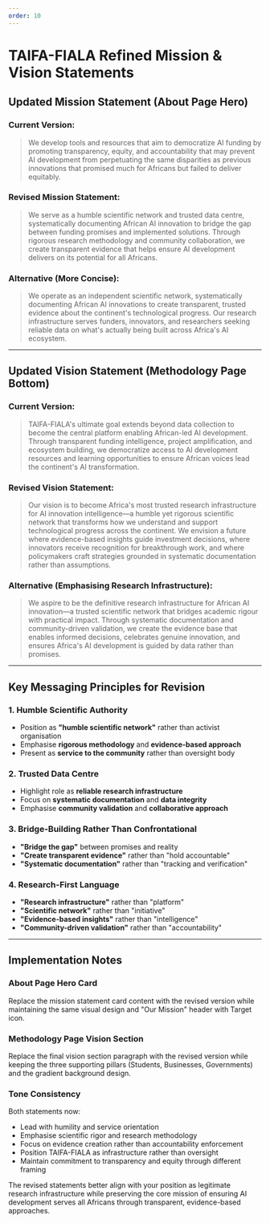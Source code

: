 ```yaml
---
order: 10
---
```


# TAIFA-FIALA Refined Mission & Vision Statements

## Updated Mission Statement (About Page Hero)

### Current Version:
> We develop tools and resources that aim to democratize AI funding by promoting transparency, equity, and accountability that may prevent AI development from perpetuating the same disparities as previous innovations that promised much for Africans but failed to deliver equitably.

### Revised Mission Statement:
> We serve as a humble scientific network and trusted data centre, systematically documenting African AI innovation to bridge the gap between funding promises and implemented solutions. Through rigorous research methodology and community collaboration, we create transparent evidence that helps ensure AI development delivers on its potential for all Africans.

### Alternative (More Concise):
> We operate as an independent scientific network, systematically documenting African AI innovations to create transparent, trusted evidence about the continent's technological progress. Our research infrastructure serves funders, innovators, and researchers seeking reliable data on what's actually being built across Africa's AI ecosystem.

---

## Updated Vision Statement (Methodology Page Bottom)

### Current Version:
> TAIFA-FIALA's ultimate goal extends beyond data collection to become the central platform enabling African-led AI development. Through transparent funding intelligence, project amplification, and ecosystem building, we democratize access to AI development resources and learning opportunities to ensure African voices lead the continent's AI transformation.

### Revised Vision Statement:
> Our vision is to become Africa's most trusted research infrastructure for AI innovation intelligence—a humble yet rigorous scientific network that transforms how we understand and support technological progress across the continent. We envision a future where evidence-based insights guide investment decisions, where innovators receive recognition for breakthrough work, and where policymakers craft strategies grounded in systematic documentation rather than assumptions.

### Alternative (Emphasising Research Infrastructure):
> We aspire to be the definitive research infrastructure for African AI innovation—a trusted scientific network that bridges academic rigour with practical impact. Through systematic documentation and community-driven validation, we create the evidence base that enables informed decisions, celebrates genuine innovation, and ensures Africa's AI development is guided by data rather than promises.

---

## Key Messaging Principles for Revision

### 1. Humble Scientific Authority
- Position as **"humble scientific network"** rather than activist organisation
- Emphasise **rigorous methodology** and **evidence-based approach**
- Present as **service to the community** rather than oversight body

### 2. Trusted Data Centre
- Highlight role as **reliable research infrastructure**
- Focus on **systematic documentation** and **data integrity**
- Emphasise **community validation** and **collaborative approach**

### 3. Bridge-Building Rather Than Confrontational
- **"Bridge the gap"** between promises and reality
- **"Create transparent evidence"** rather than "hold accountable"
- **"Systematic documentation"** rather than "tracking and verification"

### 4. Research-First Language
- **"Research infrastructure"** rather than "platform"
- **"Scientific network"** rather than "initiative" 
- **"Evidence-based insights"** rather than "intelligence"
- **"Community-driven validation"** rather than "accountability"

---

## Implementation Notes

### About Page Hero Card
Replace the mission statement card content with the revised version while maintaining the same visual design and "Our Mission" header with Target icon.

### Methodology Page Vision Section
Replace the final vision section paragraph with the revised version while keeping the three supporting pillars (Students, Businesses, Governments) and the gradient background design.

### Tone Consistency
Both statements now:
- Lead with humility and service orientation
- Emphasise scientific rigor and research methodology
- Focus on evidence creation rather than accountability enforcement
- Position TAIFA-FIALA as infrastructure rather than oversight
- Maintain commitment to transparency and equity through different framing

The revised statements better align with your position as legitimate research infrastructure while preserving the core mission of ensuring AI development serves all Africans through transparent, evidence-based approaches.